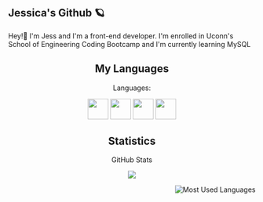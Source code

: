 

## Jessica's Github 🪐
Hey!👋 
I'm Jess and I'm a front-end developer. I'm enrolled in Uconn's School of Engineering Coding Bootcamp and I'm currently learning MySQL 

<h2 align="center">My Languages</h2>
<p align="center">Languages:</p>

<p align="center">
  <img src="https://img.shields.io/badge/CSS-3776AB?style=for-the-badge&logo=css&logoColor=black" height='42px'/>
  <img src="https://img.shields.io/badge/HTML-e97f00?style=for-the-badge&logo=html&logoColor=white" height='42px'/>
  <img src="https://img.shields.io/badge/JS-000000?style=for-the-badge&logo=javascript&logoColor=white" height='42px'>
  <img src="https://img.shields.io/badge/NodeJS-000000?style=for-the-badge&logo=node.js&logoColor=white" height='42px'>
</p>

<h2 align="center">Statistics</h2>
<p align="center">GitHub Stats</p>
<p align="center">
<img src="https://github-readme-stats.vercel.app/api?username=JessicaLDaley&show_icons=true&hide_border=true&theme=dark" />
</p>

<p align="center">
<img style="float: right;" alt="Most Used Languages" src="https://github-readme-stats.vercel.app/api/top-langs/?username=JessicaLDaley&layout=compact&hide_border=true&theme=dark" />
</p>
